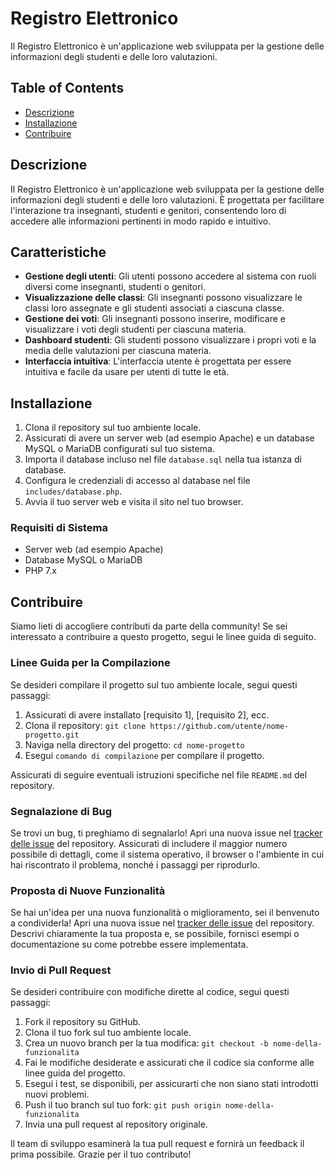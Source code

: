 # Registro Elettronico

Il Registro Elettronico è un'applicazione web sviluppata per la gestione delle informazioni degli studenti e delle loro valutazioni.

## Table of Contents

- [Descrizione](#descrizione)
- [Installazione](#installazione)
- [Contribuire](#contribuire)

## Descrizione

Il Registro Elettronico è un'applicazione web sviluppata per la gestione delle informazioni degli studenti e delle loro valutazioni. È progettata per facilitare l'interazione tra insegnanti, studenti e genitori, consentendo loro di accedere alle informazioni pertinenti in modo rapido e intuitivo.

## Caratteristiche

- **Gestione degli utenti**: Gli utenti possono accedere al sistema con ruoli diversi come insegnanti, studenti o genitori.
- **Visualizzazione delle classi**: Gli insegnanti possono visualizzare le classi loro assegnate e gli studenti associati a ciascuna classe.
- **Gestione dei voti**: Gli insegnanti possono inserire, modificare e visualizzare i voti degli studenti per ciascuna materia.
- **Dashboard studenti**: Gli studenti possono visualizzare i propri voti e la media delle valutazioni per ciascuna materia.
- **Interfaccia intuitiva**: L'interfaccia utente è progettata per essere intuitiva e facile da usare per utenti di tutte le età.

## Installazione

1. Clona il repository sul tuo ambiente locale.
2. Assicurati di avere un server web (ad esempio Apache) e un database MySQL o MariaDB configurati sul tuo sistema.
3. Importa il database incluso nel file `database.sql` nella tua istanza di database.
4. Configura le credenziali di accesso al database nel file `includes/database.php`.
5. Avvia il tuo server web e visita il sito nel tuo browser.

### Requisiti di Sistema

- Server web (ad esempio Apache)
- Database MySQL o MariaDB
- PHP 7.x

## Contribuire

Siamo lieti di accogliere contributi da parte della community! Se sei interessato a contribuire a questo progetto, segui le linee guida di seguito.

### Linee Guida per la Compilazione

Se desideri compilare il progetto sul tuo ambiente locale, segui questi passaggi:

1. Assicurati di avere installato [requisito 1], [requisito 2], ecc.
2. Clona il repository: `git clone https://github.com/utente/nome-progetto.git`
3. Naviga nella directory del progetto: `cd nome-progetto`
4. Esegui `comando di compilazione` per compilare il progetto.

Assicurati di seguire eventuali istruzioni specifiche nel file `README.md` del repository.

### Segnalazione di Bug

Se trovi un bug, ti preghiamo di segnalarlo! Apri una nuova issue nel [tracker delle issue](https://github.com/utente/nome-progetto/issues) del repository. Assicurati di includere il maggior numero possibile di dettagli, come il sistema operativo, il browser o l'ambiente in cui hai riscontrato il problema, nonché i passaggi per riprodurlo.

### Proposta di Nuove Funzionalità

Se hai un'idea per una nuova funzionalità o miglioramento, sei il benvenuto a condividerla! Apri una nuova issue nel [tracker delle issue](https://github.com/utente/registroElettronico/issues) del repository. Descrivi chiaramente la tua proposta e, se possibile, fornisci esempi o documentazione su come potrebbe essere implementata.

### Invio di Pull Request

Se desideri contribuire con modifiche dirette al codice, segui questi passaggi:

1. Fork il repository su GitHub.
2. Clona il tuo fork sul tuo ambiente locale.
3. Crea un nuovo branch per la tua modifica: `git checkout -b nome-della-funzionalita`
4. Fai le modifiche desiderate e assicurati che il codice sia conforme alle linee guida del progetto.
5. Esegui i test, se disponibili, per assicurarti che non siano stati introdotti nuovi problemi.
6. Push il tuo branch sul tuo fork: `git push origin nome-della-funzionalita`
7. Invia una pull request al repository originale.

Il team di sviluppo esaminerà la tua pull request e fornirà un feedback il prima possibile. Grazie per il tuo contributo!


